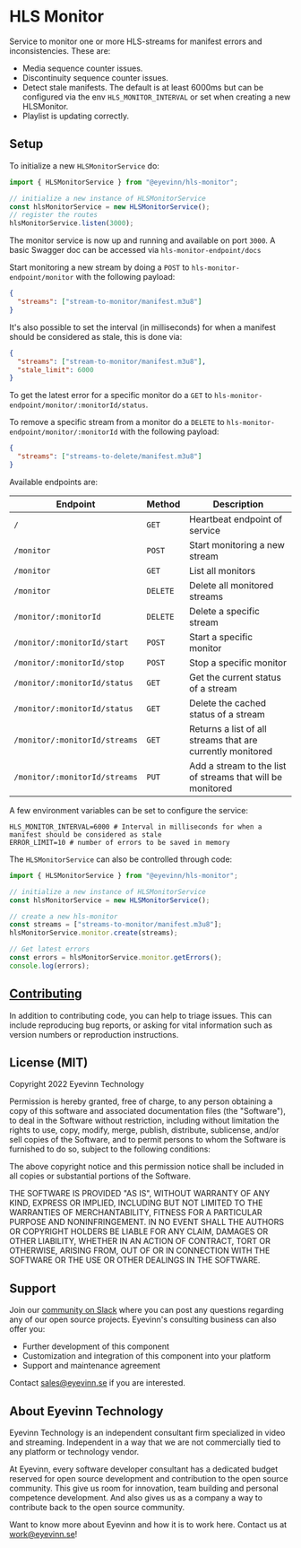 # HLS Monitor

Service to monitor one or more HLS-streams for manifest errors and inconsistencies.
These are:

- Media sequence counter issues.
- Discontinuity sequence counter issues.
- Detect stale manifests. The default is at least 6000ms but can be configured via the env `HLS_MONITOR_INTERVAL` or set when creating a new HLSMonitor.
- Playlist is updating correctly.

## Setup

To initialize a new `HLSMonitorService` do:

```typescript
import { HLSMonitorService } from "@eyevinn/hls-monitor";

// initialize a new instance of HLSMonitorService
const hlsMonitorService = new HLSMonitorService();
// register the routes 
hlsMonitorService.listen(3000);
```

The monitor service is now up and running and available on port `3000`.
A basic Swagger doc can be accessed via `hls-monitor-endpoint/docs`

Start monitoring a new stream by doing a `POST` to `hls-monitor-endpoint/monitor` with the following payload:

```json
{
  "streams": ["stream-to-monitor/manifest.m3u8"]
}
```

It's also possible to set the interval (in milliseconds) for when a manifest should be considered as stale, this is done via:

```json
{
  "streams": ["stream-to-monitor/manifest.m3u8"],
  "stale_limit": 6000
}
```

To get the latest error for a specific monitor do a `GET` to `hls-monitor-endpoint/monitor/:monitorId/status`.

To remove a specific stream from a monitor do a `DELETE` to
`hls-monitor-endpoint/monitor/:monitorId` with the following payload:

```json
{
  "streams": ["streams-to-delete/manifest.m3u8"]
}
```

Available endpoints are:

| Endpoint                         | Method   | Description                                                 |
| -------------------------------- | -------- | ----------------------------------------------------------- |
| `/`                              | `GET`    | Heartbeat endpoint of service                               |
| `/monitor`                       | `POST`   | Start monitoring a new stream                               |
| `/monitor`                       | `GET`    | List all monitors                                           |
| `/monitor`                       | `DELETE` | Delete all monitored streams                                |
| `/monitor/:monitorId`            | `DELETE` | Delete a specific stream                                    |
| `/monitor/:monitorId/start`      | `POST`   | Start a specific monitor                                    |
| `/monitor/:monitorId/stop`       | `POST`   | Stop a specific monitor                                     |
| `/monitor/:monitorId/status`     | `GET`    | Get the current status of a stream                          |
| `/monitor/:monitorId/status`     | `GET`    | Delete the cached status of a stream                        |
| `/monitor/:monitorId/streams`    | `GET`    | Returns a list of all streams that are currently monitored  |
| `/monitor/:monitorId/streams`    | `PUT`    | Add a stream to the list of streams that will be monitored  |

A few environment variables can be set to configure the service:

```text
HLS_MONITOR_INTERVAL=6000 # Interval in milliseconds for when a manifest should be considered as stale
ERROR_LIMIT=10 # number of errors to be saved in memory
```

The `HLSMonitorService` can also be controlled through code:

```typescript
import { HLSMonitorService } from "@eyevinn/hls-monitor";

// initialize a new instance of HLSMonitorService
const hlsMonitorService = new HLSMonitorService();

// create a new hls-monitor
const streams = ["streams-to-monitor/manifest.m3u8"];
hlsMonitorService.monitor.create(streams);

// Get latest errors
const errors = hlsMonitorService.monitor.getErrors();
console.log(errors);
```

## [Contributing](CONTRIBUTING.md)

In addition to contributing code, you can help to triage issues. This can include reproducing bug reports, or asking for vital information such as version numbers or reproduction instructions.

## License (MIT)

Copyright 2022 Eyevinn Technology

Permission is hereby granted, free of charge, to any person obtaining a copy of this software and associated documentation files (the "Software"), to deal in the Software without restriction, including without limitation the rights to use, copy, modify, merge, publish, distribute, sublicense, and/or sell copies of the Software, and to permit persons to whom the Software is furnished to do so, subject to the following conditions:

The above copyright notice and this permission notice shall be included in all copies or substantial portions of the Software.

THE SOFTWARE IS PROVIDED "AS IS", WITHOUT WARRANTY OF ANY KIND, EXPRESS OR IMPLIED, INCLUDING BUT NOT LIMITED TO THE WARRANTIES OF MERCHANTABILITY, FITNESS FOR A PARTICULAR PURPOSE AND NONINFRINGEMENT. IN NO EVENT SHALL THE AUTHORS OR COPYRIGHT HOLDERS BE LIABLE FOR ANY CLAIM, DAMAGES OR OTHER LIABILITY, WHETHER IN AN ACTION OF CONTRACT, TORT OR OTHERWISE, ARISING FROM, OUT OF OR IN CONNECTION WITH THE SOFTWARE OR THE USE OR OTHER DEALINGS IN THE SOFTWARE.

## Support

Join our [community on Slack](http://slack.streamingtech.se) where you can post any questions regarding any of our open source projects. Eyevinn's consulting business can also offer you:

- Further development of this component
- Customization and integration of this component into your platform
- Support and maintenance agreement

Contact [sales@eyevinn.se](mailto:sales@eyevinn.se) if you are interested.

## About Eyevinn Technology

Eyevinn Technology is an independent consultant firm specialized in video and streaming. Independent in a way that we are not commercially tied to any platform or technology vendor.

At Eyevinn, every software developer consultant has a dedicated budget reserved for open source development and contribution to the open source community. This give us room for innovation, team building and personal competence development. And also gives us as a company a way to contribute back to the open source community.

Want to know more about Eyevinn and how it is to work here. Contact us at work@eyevinn.se!

